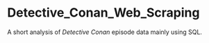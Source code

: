 # Detective_Conan_Web_Scraping

A short analysis of *Detective Conan* episode data mainly using SQL.
